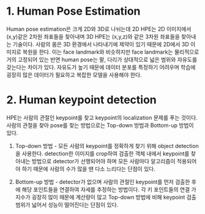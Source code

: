 # 1. Human Pose Estimation
Human pose estimation은 크게 2D와 3D로 나뉘는데 2D HPE는 2D 이미지에서 (x,y)같은 2차원 좌표들을 찾아내며 3D HPE는 (x,y,z)와 같은 3차원 좌표들을 찾아내는 기술이다. 사람의 몸은 3D 환경에서 나타내기에 제약이 있기 때문에 2D에서 3D 이미지로 복원을 한다.
이는 face landmark와 비슷하지만 face landmark는 물리적으로 거의 고정되어 있는 반면 human pose는 팔, 다리가 상대적으로 넓은 범위와 자유도를 갖는다는 차이가 있다. 자유도가 높기 때문에 데이터 분포를 특정하기 어려우며 학습에 굉장히 많은 데이터가 필요하고 복잡한 모델을 사용해야 한다. 

# 2. Human keypoint detection
HPE는 사람의 관절인 keypoint를 찾고 keypoint의 localization 문제를 푸는 것이다. 사람의 관절을 찾아 pose를 찾는 방법으로는 Top-down 방법과 Bottom-up 방법이 있다.
  1) Top-down 방법
    - 모든 사람의 keypoint를 정확하게 찾기 위해 object detection을 사용한다. detection한 이미지를 crop하여 검출한 객체 내에서 keypoint를 찾아내는 방법으로 detector가 선행되어야 하며 모든 사람마다 알고리즘이 적용되어야 하기 때문에 사람의 수가 많을 땐 다소 느리다는 단점이 있다.

  2) Bottom-up 방법
    - detector가 없으며 사람의 관절인 keypoint를 먼저 검출한 후에 해당 포인트들을 연결하여 자세를 추정하는 방법이다. 각 키 포인트들의 연결 가지수가 굉장히 많이 때문에 계산량이 많고 Top-down 방법에 비해 keypoint 검출 범위가 넓어서 성능이 떨어진다는 단점이 있다.